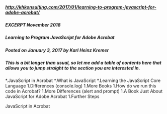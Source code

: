 ##### http://khkonsulting.com/2017/01/learning-to-program-javascript-for-adobe-acrobat/
##### EXCERPT November 2018
##### Learning to Program JavaScript for Adobe Acrobat
##### Posted on January 3, 2017 by Karl Heinz Kremer
##### This is a bit longer than usual, so let me add a table of contents here that allows you to jump straight to the section you are interested in.

*.JavaScript in Acrobat
*.What is JavaScript
*.Learning the JavaScript Core Language
1.Differences (console.log)
1.More Books
1.How do we run this code in Acrobat?
1.More Differences (alert and prompt)
1.A Book Just About JavaScript for Adobe Acrobat
1.Further Steps

JavaScript in Acrobat
